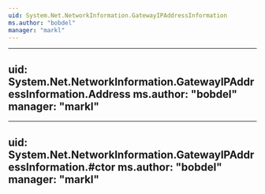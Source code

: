 ```yaml
---
uid: System.Net.NetworkInformation.GatewayIPAddressInformation
ms.author: "bobdel"
manager: "markl"
---
```


---
uid: System.Net.NetworkInformation.GatewayIPAddressInformation.Address
ms.author: "bobdel"
manager: "markl"
---

---
uid: System.Net.NetworkInformation.GatewayIPAddressInformation.#ctor
ms.author: "bobdel"
manager: "markl"
---
